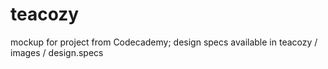 # teacozy
mockup for project from Codecademy; design specs available in teacozy / images / design.specs
